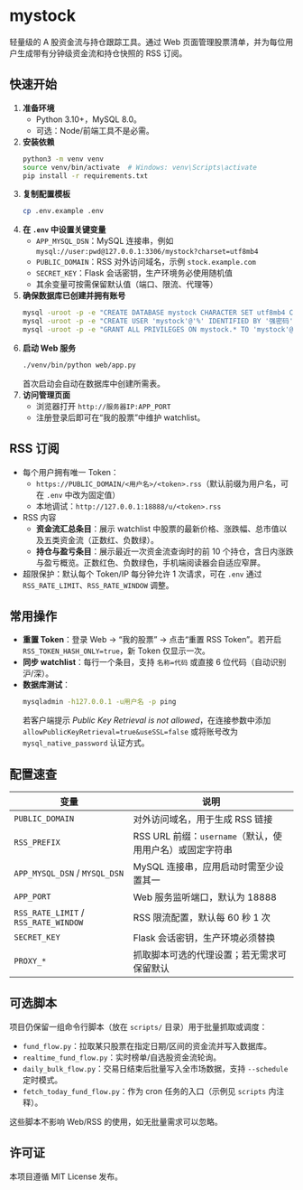 # mystock

轻量级的 A 股资金流与持仓跟踪工具。通过 Web 页面管理股票清单，并为每位用户生成带有分钟级资金流和持仓快照的 RSS 订阅。

## 快速开始

1. **准备环境**
   - Python 3.10+，MySQL 8.0。
   - 可选：Node/前端工具不是必需。
2. **安装依赖**
   ```bash
   python3 -m venv venv
   source venv/bin/activate  # Windows: venv\Scripts\activate
   pip install -r requirements.txt
   ```
3. **复制配置模板**
   ```bash
   cp .env.example .env
   ```
4. **在 `.env` 中设置关键变量**
   - `APP_MYSQL_DSN`：MySQL 连接串，例如 `mysql://user:pwd@127.0.0.1:3306/mystock?charset=utf8mb4`
   - `PUBLIC_DOMAIN`：RSS 对外访问域名，示例 `stock.example.com`
   - `SECRET_KEY`：Flask 会话密钥，生产环境务必使用随机值
   - 其余变量可按需保留默认值（端口、限流、代理等）
5. **确保数据库已创建并拥有账号**
   ```bash
   mysql -uroot -p -e "CREATE DATABASE mystock CHARACTER SET utf8mb4 COLLATE utf8mb4_unicode_ci;"
   mysql -uroot -p -e "CREATE USER 'mystock'@'%' IDENTIFIED BY '强密码';"
   mysql -uroot -p -e "GRANT ALL PRIVILEGES ON mystock.* TO 'mystock'@'%'; FLUSH PRIVILEGES;"
   ```
6. **启动 Web 服务**
   ```bash
   ./venv/bin/python web/app.py
   ```
   首次启动会自动在数据库中创建所需表。
7. **访问管理页面**
   - 浏览器打开 `http://服务器IP:APP_PORT`
   - 注册登录后即可在“我的股票”中维护 watchlist。

## RSS 订阅

- 每个用户拥有唯一 Token：
  - `https://PUBLIC_DOMAIN/<用户名>/<token>.rss`（默认前缀为用户名，可在 `.env` 中改为固定值）
  - 本地调试：`http://127.0.0.1:18888/u/<token>.rss`
- RSS 内容
  - **资金流汇总条目**：展示 watchlist 中股票的最新价格、涨跌幅、总市值以及五类资金流（正数红、负数绿）。
  - **持仓与盈亏条目**：展示最近一次资金流查询时的前 10 个持仓，含日内涨跌与盈亏概览。正数红色、负数绿色，手机端阅读器会自适应窄屏。
- 超限保护：默认每个 Token/IP 每分钟允许 1 次请求，可在 `.env` 通过 `RSS_RATE_LIMIT`、`RSS_RATE_WINDOW` 调整。

## 常用操作

- **重置 Token**：登录 Web → “我的股票” → 点击“重置 RSS Token”。若开启 `RSS_TOKEN_HASH_ONLY=true`，新 Token 仅显示一次。
- **同步 watchlist**：每行一个条目，支持 `名称=代码` 或直接 6 位代码（自动识别沪/深）。
- **数据库测试**：
  ```bash
  mysqladmin -h127.0.0.1 -u用户名 -p ping
  ```
  若客户端提示 *Public Key Retrieval is not allowed*，在连接参数中添加 `allowPublicKeyRetrieval=true&useSSL=false` 或将账号改为 `mysql_native_password` 认证方式。

## 配置速查

| 变量 | 说明 |
| ---- | ---- |
| `PUBLIC_DOMAIN` | 对外访问域名，用于生成 RSS 链接 |
| `RSS_PREFIX` | RSS URL 前缀：`username`（默认，使用用户名）或固定字符串 |
| `APP_MYSQL_DSN` / `MYSQL_DSN` | MySQL 连接串，应用启动时需至少设置其一 |
| `APP_PORT` | Web 服务监听端口，默认为 18888 |
| `RSS_RATE_LIMIT` / `RSS_RATE_WINDOW` | RSS 限流配置，默认每 60 秒 1 次 |
| `SECRET_KEY` | Flask 会话密钥，生产环境必须替换 |
| `PROXY_*` | 抓取脚本可选的代理设置；若无需求可保留默认 |

## 可选脚本

项目仍保留一组命令行脚本（放在 `scripts/` 目录）用于批量抓取或调度：
- `fund_flow.py`：拉取某只股票在指定日期/区间的资金流并写入数据库。
- `realtime_fund_flow.py`：实时榜单/自选股资金流轮询。
- `daily_bulk_flow.py`：交易日结束后批量写入全市场数据，支持 `--schedule` 定时模式。
- `fetch_today_fund_flow.py`：作为 cron 任务的入口（示例见 `scripts` 内注释）。

这些脚本不影响 Web/RSS 的使用，如无批量需求可以忽略。

## 许可证

本项目遵循 MIT License 发布。
